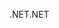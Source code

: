 <span data-ttu-id="b8e44-101">.NET</span><span class="sxs-lookup"><span data-stu-id="b8e44-101">.NET</span></span>